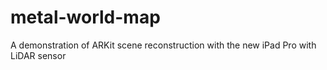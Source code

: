 # metal-world-map
A demonstration of ARKit scene reconstruction with the new iPad Pro with LiDAR sensor
